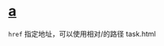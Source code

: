 # [a](https://developer.mozilla.org/en-US/docs/Web/HTML/Element/a)

`href` 指定地址，可以使用相对/的路径 task.html
